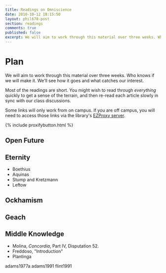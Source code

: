 ```yaml
---
title: Readings on Omniscience
date: 2010-10-12 18:15:50
layout: phil670-post
section: readings
comments: true
published: false
excerpt: We will aim to work through this material over three weeks. Who knows if we will make it. We'll see how it goes and what catches our interest.
---
```


# Plan

We will aim to work through this material over three weeks. Who knows if we will make it. We'll see how it goes and what catches our interest.

Most of the readings are short. You might wish to read through
*everything* quickly to get a sense of the terrain, and then
re-read each article slowly in sync with our class discussions.

Some links will only work from on campus. If you are off campus,
you will need to access those links via the library's [EZProxy server](http://library.osu.edu/help/help-with-tools/ezproxy). 

{% include proxifybutton.html %}

## Open Future ##

## Eternity ##

+   Boethius
+   Aquinas
+   Stump and Kretzmann
+   Leftow

## Ockhamism ##

## Geach ##

## Middle Knowledge ##

+   Molina, *Concordia*, Part IV, Disputation 52.
+   Freddoso, "Introduction"
+   Plantinga

adams1977a
adams1991
flint1991
